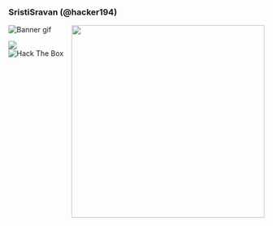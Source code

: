### SristiSravan (@hacker194)
![Banner gif](https://github.com/sristisravan/sristisravan/blob/master/assets/banner.gif)
<img align='right' src="https://github-readme-stats.vercel.app/api?username=sristisravan&count_private=true&show_icons=true&theme=merko" width="380">
<p>
<a href="https://twitter.com/sristisravan"><img src="https://img.shields.io/badge/twitter-sristisravan-blue"></a> <br>
<img src="http://www.hackthebox.eu/badge/image/12469" alt="Hack The Box">
 </p>



